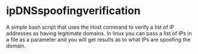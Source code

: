ipDNSspoofingverification
=========================

A simple bash script that uses the Host command to verify a list of IP addresses as having legitimate domains.
In linux you can pass a list of IPs in a file as a parameter and you will get results as to what IPs are spoofing the domain.
